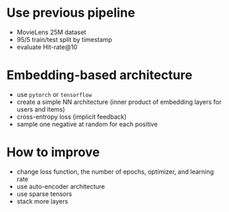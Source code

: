# Use previous pipeline

* MovieLens 25M dataset
* 95/5 train/test split by timestamp
* evaluate Hit-rate@10

# Embedding-based architecture

* use ``pytorch`` or ``tensorflow``
* create a simple NN architecture (inner product of embedding layers for users and items)
* cross-entropy loss (implicit feedback)
* sample one negative at random for each positive

# How to improve

* change loss function, the number of epochs, optimizer, and learning rate
* use auto-encoder architecture
* use sparse tensors
* stack more layers
